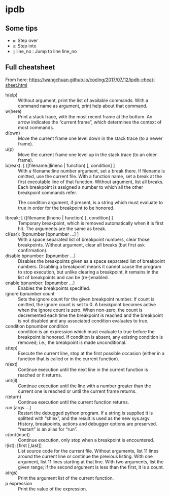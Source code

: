 # ipdb

## Some tips

- `n`: Step over
- `s`: Step into
- `j` line_no : Jump to line line_no

## Full cheatsheet

From here: https://wangchuan.github.io/coding/2017/07/12/ipdb-cheat-sheet.html

<dl>

<dt>h(elp)</dt>
<dd>Without argument, print the list of available commands. With a command name as argument, print help about that command.</dd>

<dt>w(here)</dt>
<dd>Print a stack trace, with the most recent frame at the bottom. An arrow indicates the “current frame”, which determines the context of most commands.</dd>

<dt>d(own)</dt>
<dd>Move the current frame one level down in the stack trace (to a newer frame).</dd>

<dt>u(p)</dt>
<dd>Move the current frame one level up in the stack trace (to an older frame).</dd>

<dt>b(reak): [ ([filename:]lineno | function) [, condition] ]</dt>
<dd>With a filename:line number argument, set a break there. If filename is omitted, use the current file. With a function name, set a break at the first executable line of that function. Without argument, list all breaks. Each breakpoint is assigned a number to which all the other breakpoint commands refer.

The condition argument, if present, is a string which must evaluate to true in order for the breakpoint to be honored.</dd>

<dt>tbreak: [ ([filename:]lineno | function) [, condition] ]</dt>
<dd>Temporary breakpoint, which is removed automatically when it is first hit. The arguments are the same as break.</dd>

<dt>cl(ear): [bpnumber [bpnumber ...] ]</dt>
<dd>With a space separated list of breakpoint numbers, clear those breakpoints. Without argument, clear all breaks (but first ask confirmation).</dd>

<dt>disable bpnumber: [bpnumber ...]</dt>
<dd>Disables the breakpoints given as a space separated list of breakpoint numbers. Disabling a breakpoint means it cannot cause the program to stop execution, but unlike clearing a breakpoint, it remains in the list of breakpoints and can be (re-)enabled.</dd>

<dt>enable bpnumber: [bpnumber ...]</dt>
<dd>Enables the breakpoints specified.</dd>

<dt>ignore bpnumber count</dt>
<dd>Sets the ignore count for the given breakpoint number. If count is omitted, the ignore count is set to 0. A breakpoint becomes active when the ignore count is zero. When non-zero, the count is decremented each time the breakpoint is reached and the breakpoint is not disabled and any associated condition evaluates to true.</dd>

<dt>condition bpnumber condition</dt>
<dd>condition is an expression which must evaluate to true before the breakpoint is honored. If condition is absent, any existing condition is removed; i.e., the breakpoint is made unconditional.</dd>

<dt>s(tep)</dt>
<dd>Execute the current line, stop at the first possible occasion (either in a function that is called or in the current function).</dd>

<dt>n(ext)</dt>
<dd>Continue execution until the next line in the current function is reached or it returns.</dd>

<dt>unt(il)</dt>
<dd>Continue execution until the line with a number greater than the current one is reached or until the current frame returns.</dd>

<dt>r(eturn)</dt>
<dd>Continue execution until the current function returns.</dd>

<dt>run [args ...]</dt>
<dd>Restart the debugged python program. If a string is supplied it is splitted with “shlex”, and the result is used as the new sys.argv. History, breakpoints, actions and debugger options are preserved. “restart” is an alias for “run”.</dd>

<dt>c(ont(inue))</dt>
<dd>Continue execution, only stop when a breakpoint is encountered.</dd>

<dt>l(ist): [first [,last]]</dt>
<dd>List source code for the current file. Without arguments, list 11 lines around the current line or continue the previous listing. With one argument, list 11 lines starting at that line. With two arguments, list the given range; if the second argument is less than the first, it is a count.</dd>

<dt>a(rgs)</dt>
<dd>Print the argument list of the current function.</dd>

<dt>p expression</dt>
<dd>Print the value of the expression.</dd>

</dl>
